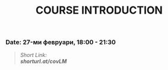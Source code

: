 <h1 align="center">COURSE INTRODUCTION</h1>
    <br>

<h3>Date: 27-ми февруари, 18:00 - 21:30</h3>

<blockquote>
    <i>
        Short Link: <br> 
        <b>
            shorturl.at/covLM
        </b> 
    </i>
</blockquote>
